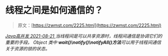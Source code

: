 <!--yml
category: 未分类
date: 0001-01-01 00:00:00
--->

# 线程之间是如何通信的？

> 原文：[https://zwmst.com/2225.html](https://zwmst.com/2225.html)

   [ *Java高并发* ](https://zwmst.com/java%e9%ab%98%e5%b9%b6%e5%8f%91)*[ <time datetime="2021-08-21T11:50:06+08:00"> 2021-08-21 </time> ](https://zwmst.com/2225.html)  当线程间是可以共享资源时，线程间通信是协调它们的重要的手段。
Object 类中 **wait()\notify()\notifyAll()方法**可以用于线程间通信关于资源的锁的状态。*